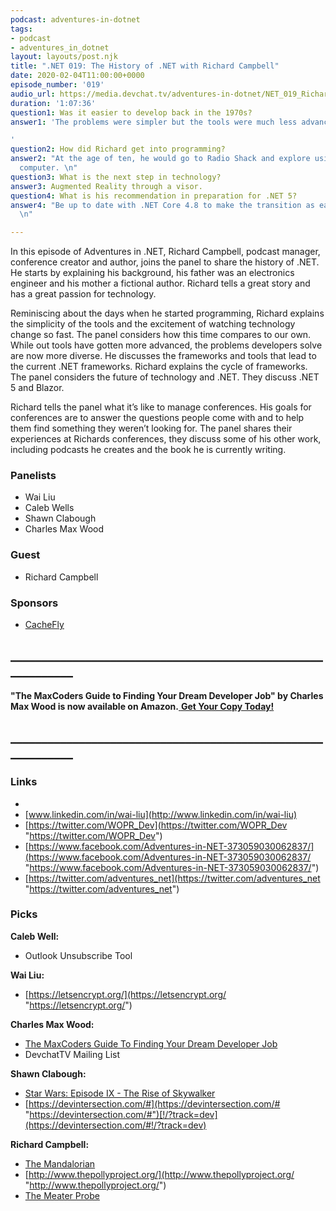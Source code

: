 ```yaml
---
podcast: adventures-in-dotnet
tags:
- podcast
- adventures_in_dotnet
layout: layouts/post.njk
title: ".NET 019: The History of .NET with Richard Campbell"
date: 2020-02-04T11:00:00+0000
episode_number: '019'
audio_url: https://media.devchat.tv/adventures-in-dotnet/NET_019_Richard_Campbell.mp3
duration: '1:07:36'
question1: Was it easier to develop back in the 1970s?
answer1: 'The problems were simpler but the tools were much less advanced.

'
question2: How did Richard get into programming?
answer2: "At the age of ten, he would go to Radio Shack and explore using their one
  computer. \n"
question3: What is the next step in technology?
answer3: Augmented Reality through a visor.
question4: What is his recommendation in preparation for .NET 5?
answer4: "Be up to date with .NET Core 4.8 to make the transition as easy as possible.
  \n"

---
```

In this episode of Adventures in .NET, Richard Campbell, podcast manager, conference creator and author, joins the panel to share the history of .NET. He starts by explaining his background, his father was an electronics engineer and his mother a fictional author. Richard tells a great story and has a great passion for technology.

Reminiscing about the days when he started programming, Richard explains the simplicity of the tools and the excitement of watching technology change so fast. The panel considers how this time compares to our own. While out tools have gotten more advanced, the problems developers solve are now more diverse. He discusses the frameworks and tools that lead to the current .NET frameworks. Richard explains the cycle of frameworks. The panel considers the future of technology and .NET. They discuss .NET 5 and Blazor.

Richard tells the panel what it’s like to manage conferences. His goals for conferences are to answer the questions people come with and to help them find something they weren’t looking for. The panel shares their experiences at Richards conferences, they discuss some of his other work, including podcasts he creates and the book he is currently writing.

### **Panelists**

* Wai Liu
* Caleb Wells
* Shawn Clabough
* Charles Max Wood

### **Guest**

* Richard Campbell

### **Sponsors**

* [CacheFly](https://www.cachefly.com/)

## **____________________________________________________________**

**"The MaxCoders Guide to Finding Your Dream Developer Job" by Charles Max Wood is now available on Amazon.**[ **Get Your Copy Today!**](https://www.amazon.com/gp/product/B081MBL5C9/ref=as_li_ss_tl?ie=UTF8&linkCode=sl1&tag=devchattv-20&linkId=9d61363241636e2546ef46abba198746&language=en_US)

## **____________________________________________________________**

### **Links**

* 
* [www.linkedin.com/in/wai-liu](http://www.linkedin.com/in/wai-liu)
* [https://twitter.com/WOPR_Dev](https://twitter.com/WOPR_Dev "https://twitter.com/WOPR_Dev")
* [https://www.facebook.com/Adventures-in-NET-373059030062837/](https://www.facebook.com/Adventures-in-NET-373059030062837/ "https://www.facebook.com/Adventures-in-NET-373059030062837/")
* [https://twitter.com/adventures_net](https://twitter.com/adventures_net "https://twitter.com/adventures_net")

### **Picks**

**Caleb Well:**

* Outlook Unsubscribe Tool

**Wai Liu:**

* [https://letsencrypt.org/](https://letsencrypt.org/ "https://letsencrypt.org/")

**Charles Max Wood:**

* [The MaxCoders Guide To Finding Your Dream Developer Job](https://www.amazon.com/MaxCoders-Guide-Finding-Dream-Developer-ebook/dp/B081MBL5C9/ref=sr_1_2?keywords=charles+max+wood&qid=1574160229&sr=8-2)
* DevchatTV Mailing List

**Shawn Clabough:**

* [Star Wars: Episode IX - The Rise of Skywalker](https://www.imdb.com/title/tt2527338/)
* [https://devintersection.com/#](https://devintersection.com/# "https://devintersection.com/#")[!/?track=dev](https://devintersection.com/#!/?track=dev)

**Richard Campbell:**

* [The Mandalorian](https://disneyplusoriginals.disney.com/show/the-mandalorian)
* [http://www.thepollyproject.org/](http://www.thepollyproject.org/ "http://www.thepollyproject.org/")
* [The Meater Probe](https://www.amazon.com/MEATER-Thermometer-Rotisserie-Bluetooth-Connectivity/dp/B07H8WTFHW/ref=asc_df_B07H8WTFHW/%20?ie=UTF8&qid=1548462018&sr=8-1&linkCode=ll1&tag=devchattv-20&linkId=f06bfe7482dca8bb751ed6d7cc86e2ab&language=en_US)